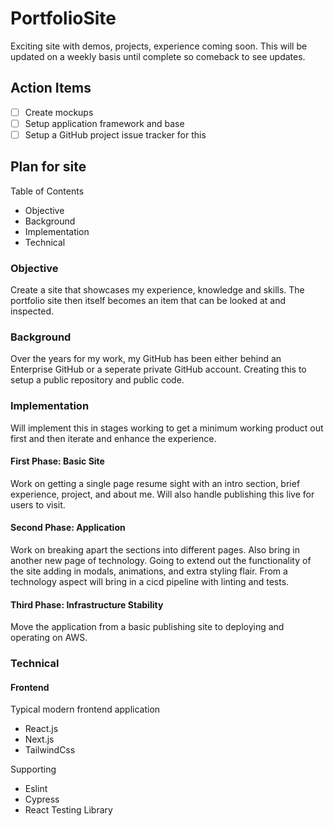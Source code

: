 # PortfolioSite

Exciting site with demos, projects, experience coming soon.
This will be updated on a weekly basis until complete so comeback to see updates.

## Action Items
- [ ] Create mockups
- [ ] Setup application framework and base
- [ ] Setup a GitHub project issue tracker for this

## Plan for site

Table of Contents
- Objective
- Background
- Implementation
- Technical

### Objective

Create a site that showcases my experience, knowledge and skills. 
The portfolio site then itself becomes an item that can be looked at and inspected.

### Background

Over the years for my work, my GitHub has been either behind an Enterprise GitHub or a seperate private GitHub account.
Creating this to setup a public repository and public code.

### Implementation

Will implement this in stages working to get a minimum working product out first and then iterate and enhance the experience.

#### First Phase: Basic Site

Work on getting a single page resume sight with an intro section, brief experience, project, and about me.
Will also handle publishing this live for users to visit.

#### Second Phase: Application

Work on breaking apart the sections into different pages. Also bring in another new page of technology.
Going to extend out the functionality of the site adding in modals, animations, and extra styling flair.
From a technology aspect will bring in a cicd pipeline with linting and tests.

#### Third Phase: Infrastructure Stability

Move the application from a basic publishing site to deploying and operating on AWS. 


### Technical

#### Frontend

Typical modern frontend application
- React.js
- Next.js
- TailwindCss

Supporting
- Eslint
- Cypress
- React Testing Library

